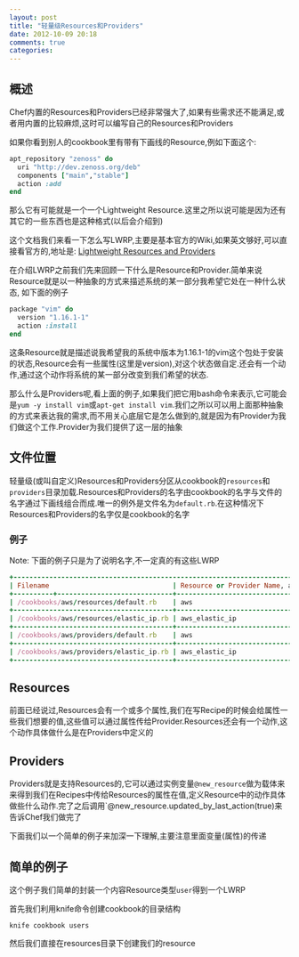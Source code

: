 ```yaml
---
layout: post
title: "轻量级Resources和Providers"
date: 2012-10-09 20:18
comments: true
categories:
---
```


## 概述

Chef内置的Resources和Providers已经非常强大了,如果有些需求还不能满足,或者用内置的比较麻烦,这时可以编写自己的Resources和Providers

如果你看到别人的cookbook里有带有下画线的Resource,例如下面这个:

``` ruby
apt_repository "zenoss" do
  uri "http://dev.zenoss.org/deb"
  components ["main","stable"]
  action :add
end
```

那么它有可能就是一个一个Lightweight Resource.这里之所以说可能是因为还有其它的一些东西也是这种格式(以后会介绍到)

这个文档我们来看一下怎么写LWRP,主要是基本官方的Wiki,如果英文够好,可以直接看官方的,地址是: [Lightweight Resources and Providers](http://wiki.opscode.com/display/chef/Lightweight+Resources+and+Providers+%28LWRP%29)

在介绍LWRP之前我们先来回顾一下什么是Resource和Provider.简单来说Resource就是以一种抽象的方式来描述系统的某一部分我希望它处在一种什么状态, 如下面的例子

``` ruby
package "vim" do
  version "1.16.1-1"
  action :install
end
```

这条Resource就是描述说我希望我的系统中版本为1.16.1-1的vim这个包处于安装的状态,Resource会有一些属性(这里是version),对这个状态做自定.还会有一个动作,通过这个动作将系统的某一部分改变到我们希望的状态.

那么什么是Providers呢,看上面的例子,如果我们把它用bash命令来表示,它可能会是`yum -y install vim`或`apt-get install vim`.我们之所以可以用上面那种抽象的方式来表达我的需求,而不用关心底层它是怎么做到的,就是因为有Provider为我们做这个工作.Provider为我们提供了这一层的抽象

## 文件位置

轻量级(或叫自定义)Resources和Providers分区从cookbook的`resources`和`providers`目录加载.Resources和Providers的名字由cookbook的名字与文件的名字通过下画线组合而成.唯一的例外是文件名为`default.rb`.在这种情况下Resources和Providers的名字仅是cookbook的名字

### 例子

Note: 下面的例子只是为了说明名字,不一定真的有这些LWRP

``` ruby
+----------------------------------------------------------------------------------------+-------------------------------------+
| Filename                               | Resource or Provider Name, as used in the DSL | Generated Class                     |
+----------+-----------------------------+-----------------------------------------------+-------------------------------------+
| /cookbooks/aws/resources/default.rb    | aws                                           | Chef::Resource::Aws                 |
+----------------------------------------+-----------------------------------------------+-------------------------------------+
| /cookbooks/aws/resources/elastic_ip.rb | aws_elastic_ip                                | Chef::Resourcesce::AwsElasticIp     |
+----------------------------------------+-----------------------------------------------+-------------------------------------+
| /cookbooks/aws/providers/default.rb    | aws                                           | Chef::Providerser::Aws              |
+----------------------------------------+-----------------------------------------------+-------------------------------------+
| /cookbooks/aws/providers/elastic_ip.rb | aws_elastic_ip                                | Chef::Providerrovider::AwsElasticIp |
+----------------------------------------+-----------------------------------------------+-------------------------------------+
```

## Resources

前面已经说过,Resources会有一个或多个属性,我们在写Recipe的时候会给属性一些我们想要的值,这些值可以通过属性传给Provider.Resources还会有一个动作,这个动作具体做什么是在Providers中定义的

## Providers

Providers就是支持Resources的,它可以通过实例变量`@new_resource`做为载体来来得到我们在Recipes中传给Resources的属性在值,定义Resource中的动作具体做些什么动作.完了之后调用`@new_resource.updated_by_last_action(true)来告诉Chef我们做完了

下面我们以一个简单的例子来加深一下理解,主要注意里面变量(属性)的传递

## 简单的例子

这个例子我们简单的封装一个内容Resource类型`user`得到一个LWRP

首先我们利用knife命令创建cookbook的目录结构

    knife cookbook users

然后我们直接在resources目录下创建我们的resource

